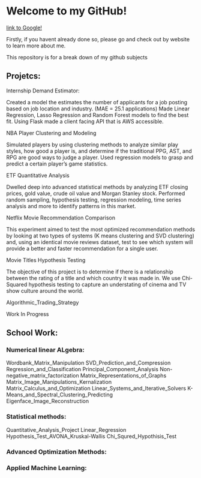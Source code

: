 # Welcome to my GitHub!
[link to Google!](http://google.com)

Firstly, if you havent already done so, please go and check out by website to learn more about me.

This repository is for a break down of my github subjects

## Projetcs:

Internship Demand Estimator:

Created a model the estimates the number of applicants for a job posting based on job location and industry. (MAE = 25.1 applications) Made Linear Regression, Lasso Regression and Random Forest models to find the best fit. Using Flask made a client facing API that is AWS accessible.

NBA Player Clustering and Modeling

Simulated players by using clustering methods to analyze similar play styles, how good a player is, and determine if the traditional PPG, AST, and RPG are good ways to judge a player. Used regression models to grasp and predict a certain player’s game statistics.

ETF Quantitative Analysis

Dwelled deep into advanced statistical methods by analyzing ETF closing prices, gold value, crude oil value and Morgan Stanley stock. Performed random sampling, hypothesis testing, regression modeling, time series analysis and more to identify patterns in this market.

Netflix Movie Recommendation Comparison

This experiment aimed to test the most optimized recommendation methods by looking at two types of systems (K means clustering and SVD clustering) and, using an identical movie reviews dataset, test to see which system will provide a better and faster recommendation for a single user.

Movie Titles Hypothesis Testing

The objective of this project is to determine if there is a relationship between the rating of a title and which country it was made in. We use Chi-Squared hypothesis testing to capture an understating of cinema and TV show culture around the world. 

Algorithmic_Trading_Strategy

Work In Progress

## School Work:

### Numerical linear ALgebra:

Wordbank_Matrix_Manipulation
SVD_Prediction_and_Compression
Regression_and_Classification
Principal_Component_Analysis
Non-negative_matrix_factorization
Matrix_Representations_of_Graphs
Matrix_Image_Manipulations_Kernalization
Matrix_Calculus_and_Optimization
Linear_Systems_and_Iterative_Solvers
K-Means_and_Spectral_Clustering_Predicting
Eigenface_Image_Reconstruction


### Statistical methods:

Quantitative_Analysis_Project
Linear_Regression
Hypothesis_Test_AVONA_Kruskal-Wallis
Chi_Squred_Hypothisis_Test

### Advanced Optimization Methods:

### Applied Machine Learning:



